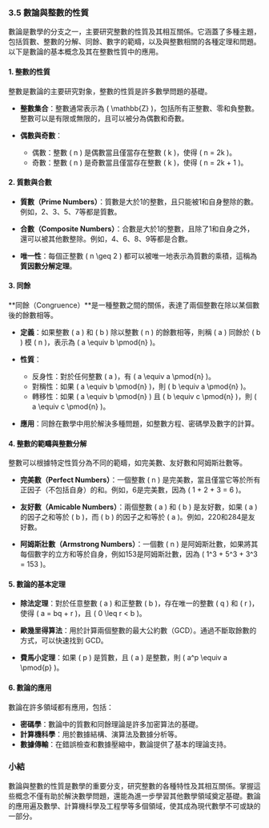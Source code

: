 ### 3.5 數論與整數的性質

數論是數學的分支之一，主要研究整數的性質及其相互關係。它涵蓋了多種主題，包括質數、整數的分解、同餘、數字的範疇，以及與整數相關的各種定理和問題。以下是數論的基本概念及其在整數性質中的應用。

#### 1. 整數的性質

整數是數論的主要研究對象，整數的性質是許多數學問題的基礎。

- **整數集合**：整數通常表示為 \( \mathbb{Z} \)，包括所有正整數、零和負整數。整數可以是有限或無限的，且可以被分為偶數和奇數。
  
- **偶數與奇數**：
  - 偶數：整數 \( n \) 是偶數當且僅當存在整數 \( k \)，使得 \( n = 2k \)。
  - 奇數：整數 \( n \) 是奇數當且僅當存在整數 \( k \)，使得 \( n = 2k + 1 \)。

#### 2. 質數與合數

- **質數（Prime Numbers）**：質數是大於1的整數，且只能被1和自身整除的數。例如，2、3、5、7等都是質數。
  
- **合數（Composite Numbers）**：合數是大於1的整數，且除了1和自身之外，還可以被其他數整除。例如，4、6、8、9等都是合數。

- **唯一性**：每個正整數 \( n \geq 2 \) 都可以被唯一地表示為質數的乘積，這稱為**質因數分解定理**。

#### 3. 同餘

**同餘（Congruence）**是一種整數之間的關係，表達了兩個整數在除以某個數後的餘數相等。

- **定義**：如果整數 \( a \) 和 \( b \) 除以整數 \( n \) 的餘數相等，則稱 \( a \) 同餘於 \( b \) 模 \( n \)，表示為 \( a \equiv b \pmod{n} \)。

- **性質**：
  - 反身性：對於任何整數 \( a \)，有 \( a \equiv a \pmod{n} \)。
  - 對稱性：如果 \( a \equiv b \pmod{n} \)，則 \( b \equiv a \pmod{n} \)。
  - 轉移性：如果 \( a \equiv b \pmod{n} \) 且 \( b \equiv c \pmod{n} \)，則 \( a \equiv c \pmod{n} \)。
  
- **應用**：同餘在數學中用於解決多種問題，如整數方程、密碼學及數字的計算。

#### 4. 整數的範疇與整數分解

整數可以根據特定性質分為不同的範疇，如完美數、友好數和阿姆斯壯數等。

- **完美數（Perfect Numbers）**：一個整數 \( n \) 是完美數，當且僅當它等於所有正因子（不包括自身）的和。例如，6是完美數，因為 \( 1 + 2 + 3 = 6 \)。

- **友好數（Amicable Numbers）**：兩個整數 \( a \) 和 \( b \) 是友好數，如果 \( a \) 的因子之和等於 \( b \)，而 \( b \) 的因子之和等於 \( a \)。例如，220和284是友好數。

- **阿姆斯壯數（Armstrong Numbers）**：一個數 \( n \) 是阿姆斯壯數，如果將其每個數字的立方和等於自身，例如153是阿姆斯壯數，因為 \( 1^3 + 5^3 + 3^3 = 153 \)。

#### 5. 數論的基本定理

- **除法定理**：對於任意整數 \( a \) 和正整數 \( b \)，存在唯一的整數 \( q \) 和 \( r \)，使得 \( a = bq + r \)，且 \( 0 \leq r < b \)。
  
- **歐幾里得算法**：用於計算兩個整數的最大公約數（GCD）。通過不斷取餘數的方式，可以快速找到 GCD。

- **費馬小定理**：如果 \( p \) 是質數，且 \( a \) 是整數，則 \( a^p \equiv a \pmod{p} \)。

#### 6. 數論的應用

數論在許多領域都有應用，包括：

- **密碼學**：數論中的質數和同餘理論是許多加密算法的基礎。
- **計算機科學**：用於數據結構、演算法及數據分析等。
- **數據傳輸**：在錯誤檢查和數據壓縮中，數論提供了基本的理論支持。

### 小結

數論與整數的性質是數學的重要分支，研究整數的各種特性及其相互關係。掌握這些概念不僅有助於解決數學問題，還能為進一步學習其他數學領域奠定基礎。數論的應用遍及數學、計算機科學及工程學等多個領域，使其成為現代數學不可或缺的一部分。